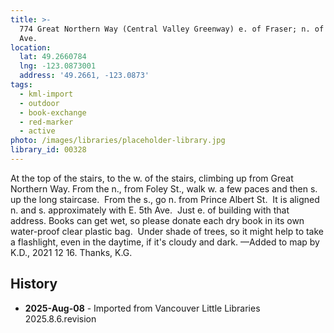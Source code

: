 ```yaml
---
title: >-
  774 Great Northern Way (Central Valley Greenway) e. of Fraser; n. of E. 6th
  Ave.
location:
  lat: 49.2660784
  lng: -123.0873001
  address: '49.2661, -123.0873'
tags:
  - kml-import
  - outdoor
  - book-exchange
  - red-marker
  - active
photo: /images/libraries/placeholder-library.jpg
library_id: 00328
---
```

At the top of the stairs, to the w. of the stairs, climbing up from Great Northern Way.
From the n., from Foley St., walk w. a few paces and then s. up the long staircase.  
From the s., go n. from Prince Albert St.  
It is aligned n. and s. approximately with
E. 5th Ave.  Just e. of building with that address.
Books can get wet, so please donate each dry book in its own water-proof clear plastic bag.  Under shade of trees, so it might help to take a flashlight, even in the daytime, if it's cloudy and dark.
—Added to map by K.D., 2021 12 16. 
 Thanks, K.G. 

## History
- **2025-Aug-08** - Imported from Vancouver Little Libraries 2025.8.6.revision
